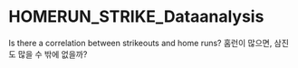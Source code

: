 # HOMERUN_STRIKE_Dataanalysis
Is there a correlation between strikeouts and home runs? 홈런이 많으면, 삼진도 많을 수 밖에 없을까?
